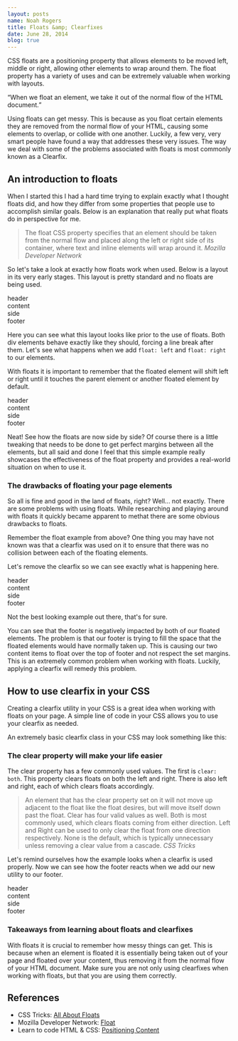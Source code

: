 ```yaml
---
layout: posts
name: Noah Rogers
title: Floats &amp; Clearfixes
date: June 28, 2014
blog: true
---
```

<p>CSS floats are a positioning property that allows elements to be moved left, middle or right, allowing other elements to wrap around them. The float property has a variety of uses and can be extremely valuable when working with layouts.</p>

<q>When we float an element, we take it out of the normal flow of the HTML document.</q>

<p>Using floats can get messy. This is because as you float certain elements they are removed from the normal flow of your HTML, causing some elements to overlap, or collide with one another. Luckily, a few very, very smart people have found a way that addresses these very issues. The way we deal with some of the problems associated with floats is most commonly known as a Clearfix.</p>

<h2>An introduction to floats</h2>
<p>When I started this I had a hard time trying to explain exactly what I thought floats did, and how they differ from some properties that people use to accomplish similar goals. Below is an explanation that really put what floats do in perspective for me.</p>

<blockquote>
The float CSS property specifies that an element should be taken from the normal flow and placed along the left or right side of its container, where text and inline elements will wrap around it.
<cite>Mozilla Developer Network</cite>
</blockquote>

<p>So let's take a look at exactly how floats work when used. Below is a layout in its very early stages. This layout is pretty standard and no floats are being used.

<script src="https://gist.github.com/Treydor/46a7d6c500a60a3457a8.js"></script>

<script src="https://gist.github.com/Treydor/bd99b76b65a0ac06b823.js"></script>

<div class="example box">
<div class="container">
<div class="float-example">header</div>
<div class="float-example example-content">content</div>
<div class="float-example float-side">side</div>
<div class="float-example">footer</div>
</div>
</div>

<p>Here you can see what this layout looks like prior to the use of floats. Both div elements behave exactly like they should, forcing a line break after them. Let's see what happens when we add <code>float: left</code> and <code>float: right</code> to our elements.

<script src="https://gist.github.com/Treydor/266669fd7979fcb0cb41.js"></script>

<p>With floats it is important to remember that the floated element will shift left or right until it touches the parent element or another floated element by default.</p>

<div class="example box">
<div class="container">
<div class="float-example">header</div>
<div class="float-example example-content float-left example-width">content</div>
<div class="float-example float-side float-right example-width">side</div>
<div class="float-example cf">footer</div>
</div>
</div>

<p>Neat! See how the floats are now side by side? Of course there is a little tweaking that needs to be done to get perfect margins between all the elements, but all said and done I feel that this simple example really showcases the effectiveness of the float property and provides a real-world situation on when to use it.</p>
</div>

<h3>The drawbacks of floating your page elements</h3>

<p>So all is fine and good in the land of floats, right? Well... not exactly. There are some problems with using floats. While researching and playing around with floats it quickly became apparent to methat there are some obvious drawbacks to floats.</p>

<p>Remember the float example from above? One thing you may have not known was that a clearfix was used on it to ensure that there was no collision between each of the floating elements.</p>

<p>Let's remove the clearfix so we can see exactly what is happening here.</p>

<script src="https://gist.github.com/Treydor/2cd9e605639dea0dd7a4.js"></script>

<div class="example box">
<div class="container cf">
<div class="float-example">header</div>
<div class="float-example example-content float-left">content</div>
<div class="float-example float-side float-right">side</div>
<div class="float-example">footer</div>
</div>
</div>

<p>Not the best looking example out there, that's for sure.</p>

<p>You can see that the footer is negatively impacted by both of our floated elements. The problem is that our footer is trying to fill the space that the floated elements would have normally taken up. This is causing our two content items to float over the top of footer and not respect the set margins. This is an extremely common problem when working with floats. Luckily, applying a clearfix will remedy this problem.</p>
</div>

<h2>How to use clearfix in your CSS</h2>
<p>Creating a clearfix utility in your CSS is a great idea when working with floats on your page. A simple line of code in your CSS allows you to use your clearfix as needed.</p>

<p>An extremely basic clearfix class in your CSS may look something like this:</p>

<script src="https://gist.github.com/Treydor/dc35dc106c6775967768.js"></script>
</div>

<h3>The clear property will make your life easier</h3>

<p>The clear property has a few commonly used values. The first is <code>clear: both</code>. This property clears floats on both the left and right. There is also left and right, each of which clears floats accordingly.</p>

<blockquote>
An element that has the clear property set on it will not move up adjacent to the float like the float desires, but will move itself down past the float. Clear has four valid values as well. Both is most commonly used, which clears floats coming from either direction. Left and Right can be used to only clear the float from one direction respectively. None is the default, which is typically unnecessary unless removing a clear value from a cascade.
<cite>CSS Tricks</cite>
</blockquote>

<p>Let's remind ourselves how the example looks when a clearfix is used properly. Now we can see how the footer reacts when we add our new utility to our footer.</p>

<script src="https://gist.github.com/Treydor/2825b223a07b74bb53f6.js"></script>

<div class="example box">
<div class="container">
<div class="float-example">header</div>
<div class="float-example example-content float-left">content</div>
<div class="float-example float-side float-right">side</div>
<div class="float-example cf">footer</div>
</div>
</div>

<h3>Takeaways from learning about floats and clearfixes</h3>
<p>With floats it is crucial to remember how messy things can get. This is because when an element is floated it is essentially being taken out of your page and floated over your content, thus removing it from the normal flow of your HTML document. Make sure you are not only using clearfixes when working with floats, but that you are using them correctly.</p>

<h2>References</h2>
<ul>
<li>
CSS Tricks: <a href="http://css-tricks.com/all-about-floats/" target="_blank">All About Floats</a>
</li>
<li>
Mozilla Developer Network: <a href="https://developer.mozilla.org/en-US/docs/Web/CSS/float" target="_blank">Float</a>
</li>
<li>
Learn to code HTML &amp; CSS: <a href="http://learn.shayhowe.com/html-css/positioning-content/" target="_blank">Positioning Content</a>
</li>
</ul>